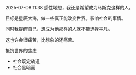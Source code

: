 2025-07-08 11:38
感性地想，我还是希望成为马斯克这样的人。

目标是星辰大海，做一些真正能改变世界，影响社会的事情。

同时我提醒自己，想成为他那样的人就不能选择平凡。

这也许会很痛苦，比想象的还痛苦。

抵抗世界的焦虑
- 社会既定轨道
- 社会黑暗面
